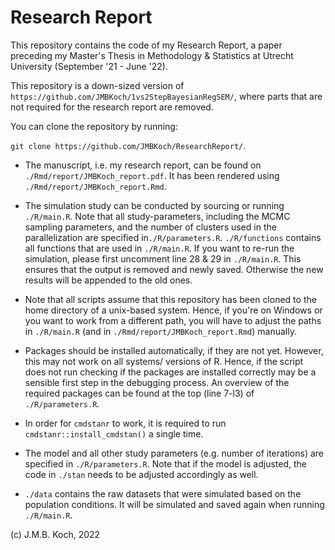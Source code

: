 # Research Report

This repository contains the code of my Research Report, a paper preceding my Master's Thesis in Methodology & Statistics at Utrecht University (September '21 - June '22). 

This repository is a down-sized version of `https://github.com/JMBKoch/1vs2StepBayesianRegSEM/`, where parts that are not required for the research report are removed. 

You can clone the repository by running:

`git clone https://github.com/JMBKoch/ResearchReport/`.

- The manuscript, i.e. my research report, can be found on  `./Rmd/report/JMBKoch_report.pdf`. It has been rendered using `./Rmd/report/JMBKoch_report.Rmd`.

- The simulation study can be conducted by sourcing or running `./R/main.R`. Note that all study-parameters, including the MCMC sampling parameters, and the number of clusters used in the parallelization are specified in`./R/parameters.R`.  `./R/functions` contains all functions that are used in `./R/main.R`. If you want to re-run the simulation, please first uncomment line 28 & 29 in `./R/main.R`. This ensures that the output is removed and newly saved. Otherwise the new results will be appended to the old ones. 

- Note that all scripts assume that this repository has been cloned to the home directory of a unix-based system. Hence, if you're on Windows or you want to work from a different path, you will have to adjust the paths in `./R/main.R` (and in `./Rmd/report/JMBKoch_report.Rmd`) manually. 
 
- Packages should be installed automatically, if they are not yet. However, this may not work on all systems/ versions of R. Hence, if the script does not run checking if the packages are installed correctly may be a sensible first step in the debugging process. An overview of the required packages can be found at the top (line 7-l3) of `./R/parameters.R`.

- In order for `cmdstanr` to work, it is required to run `cmdstanr::install_cmdstan()` a single time. 

- The model and all other study parameters (e.g. number of iterations) are specified in `./R/parameters.R`. Note that if the model is adjusted, the code in `./stan` needs to be adjusted accordingly as well. 


- `./data` contains the raw datasets that were simulated based on the population conditions. It will be simulated and saved again when running `./R/main.R`.

(c) J.M.B. Koch, 2022
